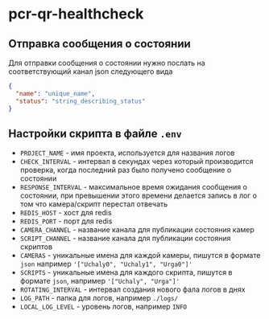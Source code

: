 # pcr-qr-healthcheck

## Отправка сообщения о состоянии

Для отправки сообщения о состоянии нужно послать на соответствующий канал json следующего вида
```json
{
  "name": "unique_name",
  "status": "string_describing_status"
}
```

## Настройки скрипта в файле `.env`
- `PROJECT_NAME` - имя проекта, используется для названия логов
- `CHECK_INTERVAL` - интервал в секундах через который производится проверка, когда последний раз было получено сообщение о состоянии
- `RESPONSE_INTERVAL` - максимальное время ожидания сообщения о состоянии, при превышении этого времени делается запись в лог о том что камера/скрипт перестал отвечать
- `REDIS_HOST` - хост для redis
- `REDIS_PORT` - порт для redis
- `CAMERA_CHANNEL` - название канала для публикации состояния камер
- `SCRIPT_CHANNEL` - название канала для публикации состояния скриптов
- `CAMERAS` - уникальные имена для каждой камеры, пишутся в формате `json` например `'["Uchaly0", "Uchaly1", "Urga0"]'`
- `SCRIPTS` - уникальные имена для каждого скрипта, пишутся в формате `json`, например `'["Uchaly", "Urga"]'`
- `ROTATING_INTERVAL` - интервал создания нового фала логов в днях 
- `LOG_PATH` - папка для логов, например `./logs/`
- `LOCAL_LOG_LEVEL` - уровень логов, например `INFO`